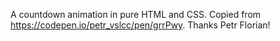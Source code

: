 A countdown animation in pure HTML and CSS. Copied from https://codepen.io/petr_vslcc/pen/grrPwy. Thanks Petr Florian!